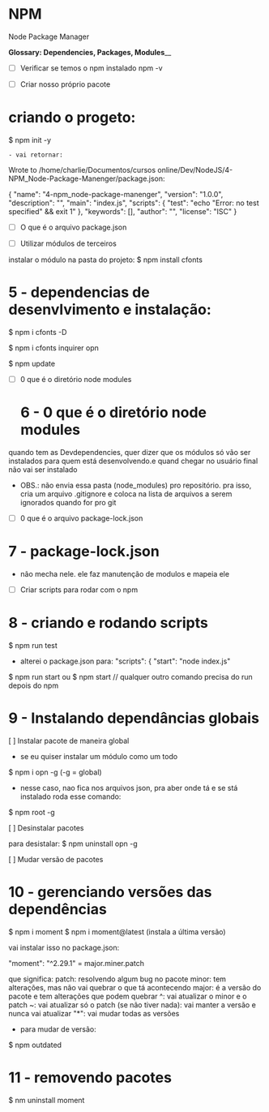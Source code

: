 # NPM

Node Package Manager

__Glossary: Dependencies, Packages, Modules____

- [ ] Verificar se temos o npm instalado npm -v

- [ ] Criar nosso próprio pacote

# criando o progeto:

$ npm init -y

    - vai retornar:

Wrote to /home/charlie/Documentos/cursos online/Dev/NodeJS/4-NPM_Node-Package-Manenger/package.json:

{
  "name": "4-npm_node-package-manenger",
  "version": "1.0.0",
  "description": "",
  "main": "index.js",
  "scripts": {
    "test": "echo \"Error: no test specified\" && exit 1"
  },
  "keywords": [],
  "author": "",
  "license": "ISC"
}

- [ ] O que é o arquivo package.json

- [ ] Utilizar módulos de terceiros

instalar o módulo na pasta do projeto:
$ npm install cfonts

# 5 - dependencias de desenvlvimento e instalação:

$ npm i cfonts -D

$ npm i cfonts inquirer opn

$ npm update


- [ ] 0 que é o diretório node modules

  # 6 - 0 que é o diretório node modules

quando tem as Devdependencies, quer dizer que os módulos só vão ser instalados para quem está desenvolvendo.e quand chegar no usuário final não vai ser instalado

- OBS.: não envia essa pasta (node_modules) pro repositório.
pra isso, cria um arquivo .gitignore e coloca na lista de arquivos a serem ignorados quando for pro git

- [ ] 0 que é o arquivo package-lock.json

# 7 - package-lock.json

- não mecha nele. ele faz manutenção de modulos e mapeia ele


- [ ] Criar scripts para rodar com o npm

# 8 - criando e rodando scripts

$ npm run test

* alterei o package.json para:
 "scripts": {
    "start": "node index.js"

$ npm run start
ou 
$ npm start // qualquer outro comando precisa do run depois do npm


# 9 - Instalando dependâncias globais

  [ ] Instalar pacote de maneira global

- se eu quiser instalar um módulo como um todo

$ npm i opn -g (-g = global)

- nesse caso, nao fica nos arquivos json, pra aber onde tá e se stá instalado roda esse comando:

$ npm root -g




  [ ] Desinstalar pacotes

para desistalar:
$ npm uninstall opn -g


  [ ] Mudar versão de pacotes

# 10 - gerenciando versões das dependências

$ npm i moment
$ npm i moment@latest (instala a última versão)

vai instalar isso no package.json:

"moment": "^2.29.1" = major.miner.patch

que significa:
patch: resolvendo algum bug no pacote
minor: tem alterações, mas não vai quebrar o que tá acontecendo
major: é a versão do pacote e tem alterações que podem quebrar
^: vai atualizar o minor e o patch
~: vai atualizar só o patch
(se não tiver nada): vai manter a versão e nunca vai atualizar
"*": vai mudar todas as versões


  - para mudar de versão:

$ npm outdated


# 11 - removendo pacotes

$ nm uninstall moment
